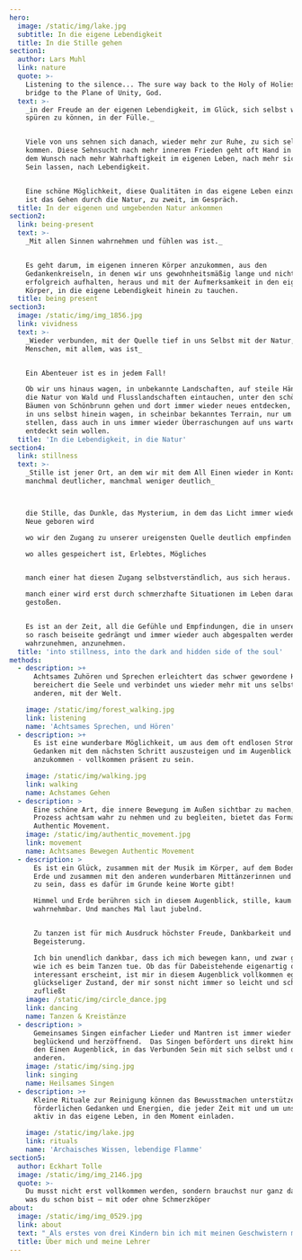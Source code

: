 ```yaml
---
hero:
  image: /static/img/lake.jpg
  subtitle: In die eigene Lebendigkeit
  title: In die Stille gehen
section1:
  author: Lars Muhl
  link: nature
  quote: >-
    Listening to the silence... The sure way back to the Holy of Holies, the
    bridge to the Plane of Unity, God.
  text: >-
    _in der Freude an der eigenen Lebendigkeit, im Glück, sich selbst wieder
    spüren zu können, in der Fülle._


    Viele von uns sehnen sich danach, wieder mehr zur Ruhe, zu sich selbst zu
    kommen. Diese Sehnsucht nach mehr innerem Frieden geht oft Hand in Hand mit
    dem Wunsch nach mehr Wahrhaftigkeit im eigenen Leben, nach mehr sich Selbst
    Sein lassen, nach Lebendigkeit.


    Eine schöne Möglichkeit, diese Qualitäten in das eigene Leben einzuladen,
    ist das Gehen durch die Natur, zu zweit, im Gespräch.
  title: In der eigenen und umgebenden Natur ankommen
section2:
  link: being-present
  text: >-
    _Mit allen Sinnen wahrnehmen und fühlen was ist._


    Es geht darum, im eigenen inneren Körper anzukommen, aus den
    Gedankenkreiseln, in denen wir uns gewohnheitsmäßig lange und nicht immer
    erfolgreich aufhalten, heraus und mit der Aufmerksamkeit in den eigenen
    Körper, in die eigene Lebendigkeit hinein zu tauchen.
  title: being present
section3:
  image: /static/img/img_1856.jpg
  link: vividness
  text: >-
    _Wieder verbunden, mit der Quelle tief in uns Selbst mit der Natur, mit den
    Menschen, mit allem, was ist_


    Ein Abenteuer ist es in jedem Fall!

    Ob wir uns hinaus wagen, in unbekannte Landschaften, auf steile Hänge, in
    die Natur von Wald und Flusslandschaften eintauchen, unter den schönen alten
    Bäumen von Schönbrunn gehen und dort immer wieder neues entdecken, oder uns
    in uns selbst hinein wagen, in scheinbar bekanntes Terrain, nur um fest zu
    stellen, dass auch in uns immer wieder Überraschungen auf uns warten,
    entdeckt sein wollen.
  title: 'In die Lebendigkeit, in die Natur'
section4:
  link: stillness
  text: >-
    _Stille ist jener Ort, an dem wir mit dem All Einen wieder in Kontakt kommen
    manchmal deutlicher, manchmal weniger deutlich_



    die Stille, das Dunkle, das Mysterium, in dem das Licht immer wieder aufs
    Neue geboren wird

    wo wir den Zugang zu unserer ureigensten Quelle deutlich empfinden

    wo alles gespeichert ist, Erlebtes, Mögliches


    manch einer hat diesen Zugang selbstverständlich, aus sich heraus.

    manch einer wird erst durch schmerzhafte Situationen im Leben darauf
    gestoßen.


    Es ist an der Zeit, all die Gefühle und Empfindungen, die in unserer Kultur
    so rasch beiseite gedrängt und immer wieder auch abgespalten werden,
    wahrzunehmen, anzunehmen.
  title: 'into stillness, into the dark and hidden side of the soul'
methods:
  - description: >+
      Achtsames Zuhören und Sprechen erleichtert das schwer gewordene Herz,
      bereichert die Seele und verbindet uns wieder mehr mit uns selbst, mit den
      anderen, mit der Welt.

    image: /static/img/forest_walking.jpg
    link: listening
    name: 'Achtsames Sprechen, und Hören'
  - description: >+
      Es ist eine wunderbare Möglichkeit, um aus dem oft endlosen Strom der
      Gedanken mit dem nächsten Schritt auszusteigen und im Augenblick
      anzukommen - vollkommen präsent zu sein.

    image: /static/img/walking.jpg
    link: walking
    name: Achstames Gehen
  - description: >
      Eine schöne Art, die innere Bewegung im Außen sichtbar zu machen, diesen
      Prozess achtsam wahr zu nehmen und zu begleiten, bietet das Format von
      Authentic Movement.
    image: /static/img/authentic_movement.jpg
    link: movement
    name: Achtsames Bewegen Authentic Movement
  - description: >
      Es ist ein Glück, zusammen mit der Musik im Körper, auf dem Boden dieser
      Erde und zusammen mit den anderen wunderbaren Mittänzerinnen und Tänzern
      zu sein, dass es dafür im Grunde keine Worte gibt!

      Himmel und Erde berühren sich in diesem Augenblick, stille, kaum
      wahrnehmbar. Und manches Mal laut jubelnd.


      Zu tanzen ist für mich Ausdruck höchster Freude, Dankbarkeit und
      Begeisterung.

      Ich bin unendlich dankbar, dass ich mich bewegen kann, und zwar genauso,
      wie ich es beim Tanzen tue. Ob das für Dabeistehende eigenartig oder
      interessant erscheint, ist mir in diesem Augenblick vollkommen egal – ein
      glückseliger Zustand, der mir sonst nicht immer so leicht und schnell
      zufließt
    image: /static/img/circle_dance.jpg
    link: dancing
    name: Tanzen & Kreistänze
  - description: >
      Gemeinsames Singen einfacher Lieder und Mantren ist immer wieder
      beglückend und herzöffnend.  Das Singen befördert uns direkt hinein – in
      den Einen Augenblick, in das Verbunden Sein mit sich selbst und den
      anderen.
    image: /static/img/sing.jpg
    link: singing
    name: Heilsames Singen
  - description: >+
      Kleine Rituale zur Reinigung können das Bewusstmachen unterstützen und die
      förderlichen Gedanken und Energien, die jeder Zeit mit und um uns sind,
      aktiv in das eigene Leben, in den Moment einladen.

    image: /static/img/lake.jpg
    link: rituals
    name: 'Archaisches Wissen, lebendige Flamme'
section5:
  author: Eckhart Tolle
  image: /static/img/img_2146.jpg
  quote: >-
    Du musst nicht erst vollkommen werden, sondern brauchst nur ganz das sein,
    was du schon bist – mit oder ohne Schmerzköper
about:
  image: /static/img/img_0529.jpg
  link: about
  text: "_Als erstes von drei Kindern bin ich mit meinen Geschwistern mitten in Wien aufgewachsen_. \n\nSo dominierend die Stadt mit ihren hohen Häusern, engen Gassen und vielen Autos auch war, so stark war die schon bald bewusst wahrgenommene Freude am Licht der Sonne, am Himmel selbst, an den Bäumen und Büschen, an Singvögeln und frei lebenden Tieren, wo immer ich sie erleben konnte.\n\nDieses große Glück, Natur und ihre Schönheit zu erleben, hat einen tiefen Eindruck hinterlassen.\nDankbarkeit für die Schöpfung selbst und dafür, selbst Teil der Schöpfung zu sein, begleitet mich Tag für Tag.\nDie Dankbarkeit und die Freude an der Schönheit zu teilen, ist die treibende Kraft in meinem Tun und Sein.\n\nDie Werkzeuge und Formen dafür sind vielfältig.                                       (mehr2…)\r\n\nIch studierte Pädagogik und Sonder-Heilpädagogik an der Uni Wien bei inspirierenden Menschen wie Dr. Kos Robes und Emma Plank, die das Feuer der Liebe zu ihren Mitmenschen in sich trugen und denen es ein Anliegen war, diesen Funken an ihre Studenten weiter zu geben.\r\n\nIch arbeitete mit wunderbaren alten Menschen und ihren Geschichten, mit Kindern und Jugendlichen. Dabei wurde oft gezeichnet, gemalt, vorgelesen, getanzt, musiziert, in die Natur gegangen, geweint und gelacht.\r\n\nIch machte Erfahrungen mit tiergestützter Therapie, arbeitete mit einer Kunsttherapeutin an der Uni München.\r\n\nZusammen mit Kolleginnen bauten wir eine therapeutische Waldgruppe in der Lobau auf. Die Inspiration dazu kommt über die Freundin und Mentorin Moni  Hepp Hoppenthaler,  Gründerin und Leiterin des ersten Waldkindergartens in Bayern. \r\n\nBeim Familienaufstellen mit Ute Hargassner und Ilse Flick Aigner, die beide das alte Wissen aus traditionsreichen, mündlichen Kulturen wertschätzen und in ihre Arbeit mit einbeziehen, kann ich bis heute lernen.\r\n\nBei Hannah Folberth erfuhr ich von der wunderbar heilsamen Wirkung von Authentic movement und von der tiefen Kraft, die den alten, traditionellen Kreistänzen innewohnt.\r\n\nSaki Lee ist eine wundervoll inspirierende Frau, die die Weisheitslehren der Sufistischen Tradition auf wunderbare Weise lebt, still, unaufgeregt und tief leuchtend. In ihrer sanften Gegenwart öffnen sich Herzen wie Blüten, die sich der Sonne entgegen strecken.\r\n\nLars Muhl ist ein aktueller Vertreter der christlichen Mystik.\r\n\nEr zeigt in seinen Büchern und Seminaren eine sehr persönliche Vision von Jesus Christus, eine, die mit der offiziellen Organisation Kirche nicht allzu viel gemeinsam hat. Es ist eine Vision, die die menschliche, sich entwickelnde Seite ebenso sieht und würdigt wie die göttliche. Eine Vision, die männliche und weibliche Göttlichkeit in jedem Mann und jeder Frau anerkennt.\r\n\nDas ist sehr nahe an meiner eigenen gefühlten Wahrnehmung von der allumfassenden Liebe, die jedes fühlende Wesen als Bruder und Schwester erkennt. Und die auch sehr klare Worte findet, da, wo sich Falschheit oder Verwirrung und Missbrauch Platz machen möchten.\r\n\n\r\n\nEckhart Tolle ist für mich eine wunderbare Inspiration, immer und immer wieder neu ganz da zu sein, vollkommen im Augenblick zu landen, Gedanken und Gefühle als solche zu erkennen und wieder zurück in die pure Präsenz zu gehen.\r\n\nUnd aus dieser puren Präsenz heraus neu hinzu sehen, neu zu erkennen, was im Augenblick gebraucht wird.\r\n\n\r\n\n\r\n\n\r\n\nEs ist wie ein Blumenstrauß, bunt und vielfältig wie das Leben selbst, es sind verschiedenste Formen und Ausdrucksmöglichkeiten, das Leben zu feiern zu heilen und zu teilen, was immer ist, was immer sich zeigt.\r\n\n\r\n\n\r\n\n\r\n\nAktuelle Literatur: \r\n\n\r\n\n\n\nMeine zwei wunderbaren Söhne haben mich darauf aufmerksam gemacht, dass man auf einer website auch aktuelle Literatur einfließen lassen müsste.\r\n\nAls Querverweis, so zu sagen, und um intellektuelle Interessen zu beantworten.\r\n\nNun, das weckt in mir den alt bekannten Wiederstand!\r\n\nIch hab das doch gefunden, in dem ich mich selbst auf den Weg gemacht habe, mich selbst gefragt habe: was tut gut, was heilt, was hilft, was lindert?\r\n\n\\-\tnicht einfach irgendwo abgeschrieben, nachgesprochen…\r\n\nUnd in aller erster Linie waren es die Natur selbst und manche liebevolle und achtsame Mitmenschen, die mir diese wunderbaren Erlebnisse ermöglichten.\r\n\nBücher haben mich begleitet, aber eher hinterher oder parallel zur Erfahrung, um diese zu bestätigen oder in größeren Zusammenhängen wieder zu erkennen, sozusagen.\r\n\nWie auch immer:\r\n\nLiteratur zum Thema Wald und warum uns Menschen das Sein und Gehen im Wald guttut, gibt es zurzeit reichlich.\r\n\nEs gibt aktuelle Analysen, welche feinen Duftstoffe, die gerade auf eineinhalb bis zwei Meter Höhe im Wald wirksam sind und auf uns Menschen beruhigend wirken, hier aktiv sind.\r\n\nAuch Literatur zur gegenwärtigen Erkenntnis in der westlichen Welt, dass Achtsamkeitspraxis, wie sie die buddhistische, sufistische und andere Traditionen seit langem kennen, uns Menschen auch und gerade jetzt gut tut, gibt es reichlich.\r\n\nEs gibt neue wissenschaftliche Forschungen zur tiefen Entspannung, die das Tönen und Summen und Mantren Singen mit sich bringen.\n\n\r\n\nbreathe!\r\n\nDon`t waste a single breath\r\n\nDon´t take it for granted\r\n\nWe don´t know, how much is left\r\n\n\r\n\nSaki Lee, Retreat Vienna 2019\r\n\n\r\n\n\r\n\nGroße Inspiration in ihren Vorträgen, Büchern, Gedichten und Seminaren sind mir:\r\n\nSaki Lee: Gesänge und Tänze der Sufi Tradition\r\n\nKiesha Crowther: aus Liebe zu Mutter Erde\r\n\nLars Muhl: The O Manuskript, Law of light \r\n\nElisabeth Lesser: broken open\r\n\nLorna Byrne: angels in my hair\r\n\nMichael Roads: durch die Augen der Liebe\r\n\nHafiz, Daniel Ladinsky: ich hörte Gott lachen\r\n\nJack Kornfield: the wisdom oft he heart\n\n\r\n\n\r\n\nGEDICHTE\r\n\n…\r\n\nKehr ein, mein Liebes,\r\n\nAus dieser rauen Welt,\r\n\ndie Steinsplitter prasseln ließ\r\n\nauf dein zartes Gesicht\r\n\n…\r\n\nAus: Ich hörte Gott lachen, Gemeinschaft mit jemanden, der Gott küssen kann,  Hafiz/Ladinsky\r\n\n\r\n\n…\r\n\nFahr damit fort, Sonnentropfen\r\n\nAus deinen Gebeten, aus deiner Arbeit und Musik\r\n\nUnd aus den schönen Liedern deiner Gefährten zu filtern\r\n\nUnd aus den unbedeutendsten Regungen\r\n\nDeines eigenen heiligen Körpers\r\n\n\r\n\nSei jetzt weise,\r\n\nmein liebes Herz,\r\n\nentscheide dich zu tanzen!\r\n\n\r\n\nAus: Ich hörte Gott lachen, Entscheide dich zu tanzen, \r\n\nHafiz/Ladinsky"
  title: Über mich und meine Lehrer
---
```


